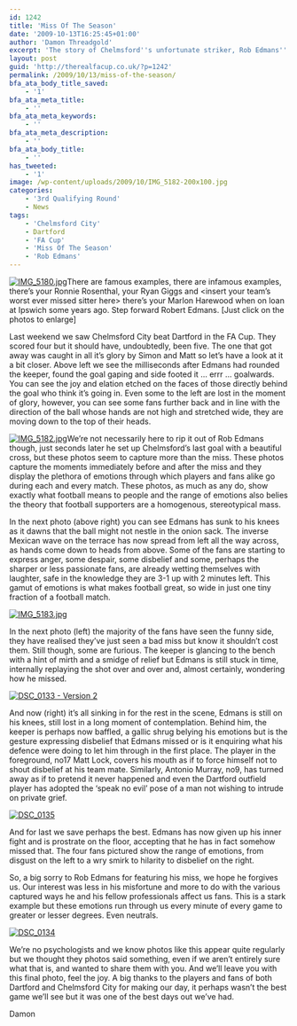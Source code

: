 ```yaml
---
id: 1242
title: 'Miss Of The Season'
date: '2009-10-13T16:25:45+01:00'
author: 'Damon Threadgold'
excerpt: 'The story of Chelmsford''s unfortunate striker, Rob Edmans'' miss at Dartford.'
layout: post
guid: 'http://therealfacup.co.uk/?p=1242'
permalink: /2009/10/13/miss-of-the-season/
bfa_ata_body_title_saved:
    - '1'
bfa_ata_meta_title:
    - ''
bfa_ata_meta_keywords:
    - ''
bfa_ata_meta_description:
    - ''
bfa_ata_body_title:
    - ''
has_tweeted:
    - '1'
image: /wp-content/uploads/2009/10/IMG_5182-200x100.jpg
categories:
    - '3rd Qualifying Round'
    - News
tags:
    - 'Chelmsford City'
    - Dartford
    - 'FA Cup'
    - 'Miss Of The Season'
    - 'Rob Edmans'
---
```


[![IMG_5180.jpg](http://lh6.ggpht.com/_3L4_Y2OBz2M/StJohiaRgMI/AAAAAAAABJA/VCUgNlPpXH0/IMG_5180.jpg?imgmax=200)](http://lh6.ggpht.com/_3L4_Y2OBz2M/StJohiaRgMI/AAAAAAAABJA/VCUgNlPpXH0/IMG_5180.jpg?imgmax=640)There are famous examples, there are infamous examples, there’s your Ronnie Rosenthal, your Ryan Giggs and &lt;insert your team’s worst ever missed sitter here&gt; there’s your Marlon Harewood when on loan at Ipswich some years ago. Step forward Robert Edmans. \[Just click on the photos to enlarge\]

Last weekend we saw Chelmsford City beat Dartford in the FA Cup. They scored four but it should have, undoubtedly, been five. The one that got away was caught in all it’s glory by Simon and Matt so let’s have a look at it a bit closer. Above left we see the milliseconds after Edmans had rounded the keeper, found the goal gaping and side footed it … errr … goalwards. You can see the joy and elation etched on the faces of those directly behind the goal who think it’s going in. Even some to the left are lost in the moment of glory, however, you can see some fans further back and in line with the direction of the ball whose hands are not high and stretched wide, they are moving down to the top of their heads.

[![IMG_5182.jpg](http://lh3.ggpht.com/_3L4_Y2OBz2M/StJoipY-AvI/AAAAAAAABJE/6yDnhWy1Zr0/IMG_5182.jpg?imgmax=200)](http://lh3.ggpht.com/_3L4_Y2OBz2M/StJoipY-AvI/AAAAAAAABJE/6yDnhWy1Zr0/IMG_5182.jpg?imgmax=640)We’re not necessarily here to rip it out of Rob Edmans though, just seconds later he set up Chelmsford’s last goal with a beautiful cross, but these photos seem to capture more than the miss. These photos capture the moments immediately before and after the miss and they display the plethora of emotions through which players and fans alike go during each and every match. These photos, as much as any do, show exactly what football means to people and the range of emotions also belies the theory that football supporters are a homogenous, stereotypical mass.

In the next photo (above right) you can see Edmans has sunk to his knees as it dawns that the ball might not nestle in the onion sack. The inverse Mexican wave on the terrace has now spread from left all the way across, as hands come down to heads from above. Some of the fans are starting to express anger, some despair, some disbelief and some, perhaps the sharper or less passionate fans, are already wetting themselves with laughter, safe in the knowledge they are 3-1 up with 2 minutes left. This gamut of emotions is what makes football great, so wide in just one tiny fraction of a football match.

[![IMG_5183.jpg](http://lh5.ggpht.com/_3L4_Y2OBz2M/StJojuVEctI/AAAAAAAABJI/21UIex0jbkg/IMG_5183.jpg?imgmax=200)](http://lh5.ggpht.com/_3L4_Y2OBz2M/StJojuVEctI/AAAAAAAABJI/21UIex0jbkg/IMG_5183.jpg?imgmax=640)

In the next photo (left) the majority of the fans have seen the funny side, they have realised they’ve just seen a bad miss but know it shouldn’t cost them. Still though, some are furious. The keeper is glancing to the bench with a hint of mirth and a smidge of relief but Edmans is still stuck in time, internally replaying the shot over and over and, almost certainly, wondering how he missed.

[![DSC_0133 - Version 2](http://lh4.ggpht.com/_3L4_Y2OBz2M/StHf5zAjQFI/AAAAAAAABFg/7REeRiNi1ts/DSC_0133%20-%20Version%202.jpg?imgmax=200)](http://lh4.ggpht.com/_3L4_Y2OBz2M/StHf5zAjQFI/AAAAAAAABFg/7REeRiNi1ts/DSC_0133%20-%20Version%202.jpg?imgmax=640)

And now (right) it’s all sinking in for the rest in the scene, Edmans is still on his knees, still lost in a long moment of contemplation. Behind him, the keeper is perhaps now baffled, a gallic shrug belying his emotions but is the gesture expressing disbelief that Edmans missed or is it enquiring what his defence were doing to let him through in the first place. The player in the foreground, no17 Matt Lock, covers his mouth as if to force himself not to shout disbelief at his team mate. Similarly, Antonio Murray, no9, has turned away as if to pretend it never happened and even the Dartford outfield player has adopted the ‘speak no evil’ pose of a man not wishing to intrude on private grief.

[![DSC_0135](http://lh5.ggpht.com/_3L4_Y2OBz2M/StHf7S0WMFI/AAAAAAAABFo/ZWA4smzw78k/DSC_0135.jpg?imgmax=200)](http://lh5.ggpht.com/_3L4_Y2OBz2M/StHf7S0WMFI/AAAAAAAABFo/ZWA4smzw78k/DSC_0135.jpg?imgmax=640)

And for last we save perhaps the best. Edmans has now given up his inner fight and is prostrate on the floor, accepting that he has in fact somehow missed that. The four fans pictured show the range of emotions, from disgust on the left to a wry smirk to hilarity to disbelief on the right.

So, a big sorry to Rob Edmans for featuring his miss, we hope he forgives us. Our interest was less in his misfortune and more to do with the various captured ways he and his fellow professionals affect us fans. This is a stark example but these emotions run through us every minute of every game to greater or lesser degrees. Even neutrals.

[![DSC_0134](http://lh5.ggpht.com/_3L4_Y2OBz2M/StHf6jMFmhI/AAAAAAAABFk/wsZH-lK_oCQ/DSC_0134.jpg?imgmax=200)](http://lh5.ggpht.com/_3L4_Y2OBz2M/StHf6jMFmhI/AAAAAAAABFk/wsZH-lK_oCQ/DSC_0134.jpg?imgmax=640)

We’re no psychologists and we know photos like this appear quite regularly but we thought they photos said something, even if we aren’t entirely sure what that is, and wanted to share them with you. And we’ll leave you with this final photo, feel the joy. A big thanks to the players and fans of both Dartford and Chelmsford City for making our day, it perhaps wasn’t the best game we’ll see but it was one of the best days out we’ve had.

Damon